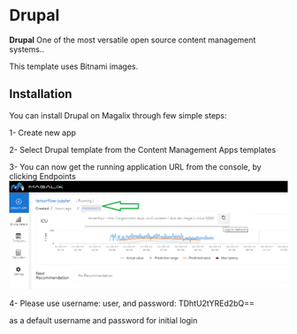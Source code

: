 # Drupal
**Drupal** One of the most versatile open source content management systems..

This template uses Bitnami images.

## Installation

You can install Drupal on Magalix through few simple steps:

1- Create new app

2- Select Drupal template from the Content Management Apps templates

3- You can now get the running application URL from the console, by clicking Endpoints 
![Application Endpoints](../../docs/resources/mgx_endpoint.png "Application Endpoints")

4- Please use username: user, and password: TDhtU2tYREd2bQ==

as a default username and password for initial login